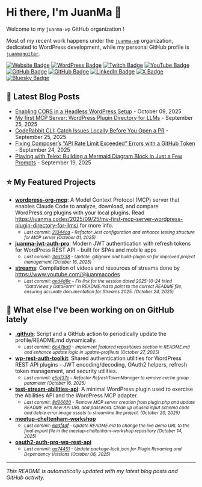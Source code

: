 # Hi there, I'm JuanMa 👋

Welcome to my `juanma-wp` GitHub organization !

Most of my recent work happens under the [`juanma-wp`](https://github.com/juanma-wp) organization, dedicated to WordPress development, while my personal GitHub profile is [`juanmaguitar`](https://github.com/juanmaguitar).

[![Website Badge](https://img.shields.io/badge/blog-juanma.codes-000000?style=flat-square&logo=WordPress&logoColor=white&link=https://juanma.codes)](https://juanma.codes) [![WordPress Badge](https://img.shields.io/badge/-juanmaguitar-21759B?style=flat-square&logo=WordPress&logoColor=white&link=https://profiles.wordpress.org/juanmaguitar)](https://profiles.wordpress.org/juanmaguitar) [![Twitch Badge](https://img.shields.io/badge/-juanma__codes-9146FF?style=flat-square&logo=Twitch&logoColor=white&link=https://www.twitch.tv/juanma_codes)](https://www.twitch.tv/juanma_codes) [![YouTube Badge](https://img.shields.io/badge/-juanmacodes-FF0000?style=flat-square&logo=YouTube&logoColor=white&link=https://www.youtube.com/@juanmacodes)](https://www.youtube.com/@juanmacodes) [![GitHub Badge](https://img.shields.io/badge/-juanma--wp-181717?style=flat-square&logo=github&logoColor=white&link=https://github.com/juanma-wp)](https://github.com/juanma-wp) [![GitHub Badge](https://img.shields.io/badge/-juanmaguitar-181717?style=flat-square&logo=github&logoColor=white&link=https://github.com/juanmaguitar)](https://github.com/juanmaguitar) [![LinkedIn Badge](https://custom-icon-badges.demolab.com/badge/juanmagarrido-0A66C2?logo=linkedin-white&logoColor=fff)](https://www.linkedin.com/in/juanmagarrido/) [![X Badge](https://img.shields.io/badge/-@juanmaguitar-000000?style=flat-square&logo=x&logoColor=white&link=https://x.com/juanmaguitar)](https://x.com/juanmaguitar) [![Bluesky Badge](https://img.shields.io/badge/-juanmaguitar.bsky.social-0285FF?style=flat-square&logo=Bluesky&logoColor=white&link=https://bsky.app/profile/juanmaguitar.bsky.social)](https://bsky.app/profile/juanmaguitar.bsky.social)



## 📝 Latest Blog Posts

<!-- BLOG-POSTS:START -->
- [Enabling CORS in a Headless WordPress Setup](https://juanma.codes/2025/10/09/enabling-cors-in-a-headless-wordpress-setup/) - October 09, 2025
- [My first MCP Server: WordPress Plugin Directory for LLMs](https://juanma.codes/2025/09/25/my-first-mcp-server-wordpress-plugin-directory-for-llms/) - September 25, 2025
- [CodeRabbit CLI: Catch Issues Locally Before You Open a PR](https://juanma.codes/2025/09/25/coderabbit-cli-catch-issues-locally-before-you-open-a-pr/) - September 25, 2025
- [Fixing Composer’s “API Rate Limit Exceeded” Errors with a GitHub Token](https://juanma.codes/2025/09/24/fixing-composers-api-rate-limit-exceeded-errors-with-a-github-token/) - September 24, 2025
- [Playing with Telex: Building a Mermaid Diagram Block in Just a Few Prompts](https://juanma.codes/2025/09/19/playing-with-telex-building-a-mermaid-diagram-block-in-just-a-few-prompts/) - September 19, 2025
<!-- BLOG-POSTS:END -->

## ⭐ My Featured Projects

<!-- FEATURED-REPOS:START -->
- **[wordpress-org-mcp](https://github.com/juanma-wp/wordpress-org-mcp)**: A Model Context Protocol (MCP) server that enables Claude Code to analyze, download, and compare WordPress.org plugins with your local plugins. Read https://juanma.codes/2025/09/25/my-first-mcp-server-wordpress-plugin-directory-for-llms/ for more info.
  - <small><em>Last commit: [21344ca](https://github.com/juanma-wp/wordpress-org-mcp/commit/21344ca6a0a9d3f6154f2fca91db5d7127eee341) - Refactor Jest configuration and enhance testing structure for MCP server (October 01, 2025)</em></small>
- **[juanma-jwt-auth-pro](https://github.com/juanma-wp/juanma-jwt-auth-pro)**: Modern JWT authentication with refresh tokens for WordPress REST API - built for SPAs and mobile apps
  - <small><em>Last commit: [3aa1338](https://github.com/juanma-wp/juanma-jwt-auth-pro/commit/3aa1338bb91f1a210110d6323fd2638708fa3c11) - Update .gitignore and build-plugin.sh for improved project management (October 16, 2025)</em></small>
- **[streams](https://github.com/juanma-wp/streams)**: Compilation of videos and resources of streams done by https://www.youtube.com/@juanmacodes
  - <small><em>Last commit: [aed4d9e](https://github.com/juanma-wp/streams/commit/aed4d9e591abad7d9744bbde07365f77ac2bfcbb) - Fix link for the session dated 2025-10-24 titled "DataViews y DataForm" in README.md to point to the correct README file, ensuring accurate documentation for Streams 2025. (October 24, 2025)</em></small>
<!-- FEATURED-REPOS:END -->

## 🔨 What else I've been working on on GitHub lately

<!-- RECENT-REPOS:START -->
- **[.github](https://github.com/juanma-wp/.github)**: Script and a GitHub action to periodically update the profile/README.md dynamically.
  - <small><em>Last commit: [6c47ba9](https://github.com/juanma-wp/.github/commit/6c47ba9c58679e6c9ed63c71a1cae7e479c9dc4d) - Implement featured repositories section in README.md and enhance update logic in update-profile.ts (October 27, 2025)</em></small>
- **[wp-rest-auth-toolkit](https://github.com/juanma-wp/wp-rest-auth-toolkit)**: Shared authentication utilities for WordPress REST API plugins - JWT encoding/decoding, OAuth2 helpers, refresh token management, and security utilities.
  - <small><em>Last commit: [e5af37e](https://github.com/juanma-wp/wp-rest-auth-toolkit/commit/e5af37e376f33fcddc275cdec12e99a34dec0ee5) - Refactor RefreshTokenManager to remove cache group parameter (October 16, 2025)</em></small>
- **[test-stream-abilities-api](https://github.com/juanma-wp/test-stream-abilities-api)**: A minimal WordPress plugin used to exercise the Abilities API and the WordPress MCP adapter.
  - <small><em>Last commit: [8d26620](https://github.com/juanma-wp/test-stream-abilities-api/commit/8d26620b7b83431c98f92be327a60d5b85c744fc) - Remove MCP server creation from plugin.php and update README with new API URL and password. Clean up unused input schema code and delete error image assets to streamline the project. (October 20, 2025)</em></small>
- **[meetup-cheltenham-workshop](https://github.com/juanma-wp/meetup-cheltenham-workshop)**
  - <small><em>Last commit: [6adf4df](https://github.com/juanma-wp/meetup-cheltenham-workshop/commit/6adf4dfaa58ade258fac276f6ddc325273c37695) - Update README.md to change the live demo URL to the final export file in the meetup-cheltenham-workshop repository (October 14, 2025)</em></small>
- **[oauth2-auth-pro-wp-rest-api](https://github.com/juanma-wp/oauth2-auth-pro-wp-rest-api)**
  - <small><em>Last commit: [aa74451](https://github.com/juanma-wp/oauth2-auth-pro-wp-rest-api/commit/aa74451e1d4c208ddde3d566252ddfe29a71d7fd) - Update package-lock.json for Plugin Renaming and Dependency Versions (October 06, 2025)</em></small>
<!-- RECENT-REPOS:END -->

---

*This README is automatically updated with my latest blog posts and GitHub activity.*
